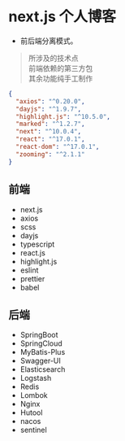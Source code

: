 # next.js 个人博客

- 前后端分离模式。


> 所涉及的技术点  
> 前端依赖的第三方包  
> 其余功能纯手工制作
```json
{
  "axios": "^0.20.0",
  "dayjs": "^1.9.7",
  "highlight.js": "^10.5.0",
  "marked": "^1.2.7",
  "next": "^10.0.4",
  "react": "^17.0.1",
  "react-dom": "^17.0.1",
  "zooming": "^2.1.1"
}
```
## 前端
- next.js
- axios
- scss
- dayjs
- typescript
- react.js
- highlight.js
- eslint
- prettier
- babel

## 后端
- SpringBoot
- SpringCloud
- MyBatis-Plus
- Swagger-UI
- Elasticsearch
- Logstash
- Redis
- Lombok
- Nginx
- Hutool
- nacos
- sentinel
